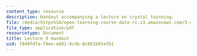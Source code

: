```yaml
---
content_type: resource
description: Handout accompanying a lecture on crystal twinning.
file: /media/https%3A/open-learning-course-data-rc.s3.amazonaws.com/3-40j-physical-metallurgy-fall-2009/f849fdfaf4eee6019c4b8c661b65afb1_MIT3_40JF09_fig09.pdf
file_type: application/pdf
resourcetype: Document
title: Lecture 9 Handout
uid: f849fdfa-f4ee-e601-9c4b-8c661b65afb1
---
```

